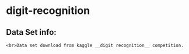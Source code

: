 # digit-recognition
## Data Set info:
    <br>Data set download from kaggle __digit recognition__ competition.
